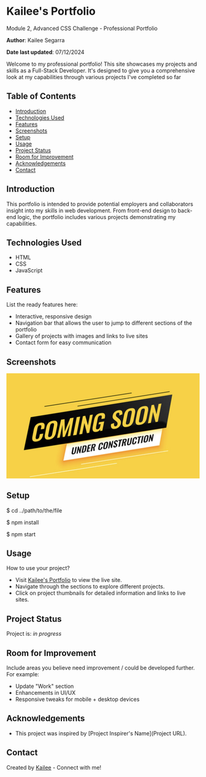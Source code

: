 # Kailee's Portfolio
Module 2, Advanced CSS Challenge - Professional Portfolio

**Author**: Kailee Segarra

**Date last updated**: 07/12/2024

Welcome to my professional portfolio! This site showcases my projects and skills as a Full-Stack Developer. It's designed to give you a comprehensive look at my capabilities through various projects I've completed so far

## Table of Contents

- [Introduction](#introduction)
- [Technologies Used](#technologies-used)
- [Features](#features)
- [Screenshots](#screenshots)
- [Setup](#setup)
- [Usage](#usage)
- [Project Status](#project-status)
- [Room for Improvement](#room-for-improvement)
- [Acknowledgements](#acknowledgements)
- [Contact](#contact)

## Introduction

This portfolio is intended to provide potential employers and collaborators insight into my skills in web development. From front-end design to back-end logic, the portfolio includes various projects demonstrating my capabilities.

## Technologies Used

- HTML
- CSS
- JavaScript

## Features

List the ready features here:
- Interactive, responsive design
- Navigation bar that allows the user to jump to different sections of the portfolio
- Gallery of projects with images and links to live sites
- Contact form for easy communication

## Screenshots

![Come back later for an updated preview](./assets/images/underconstruction.jpg)


## Setup

$ cd ../path/to/the/file

$ npm install

$ npm start

## Usage

How to use your project? 
- Visit [Kailee's Portfolio](https://kaileesegarra.github.io/portfolio/) to view the live site.
- Navigate through the sections to explore different projects.
- Click on project thumbnails for detailed information and links to live sites.

## Project Status

Project is: _in progress_


## Room for Improvement

Include areas you believe need improvement / could be developed further. For example:
- Update "Work" section
- Enhancements in UI/UX
- Responsive tweaks for mobile + desktop devices

## Acknowledgements

- This project was inspired by [Project Inspirer's Name](Project URL).

## Contact

Created by [Kailee](https://github.com/kaileesegarra/) - Connect with me!